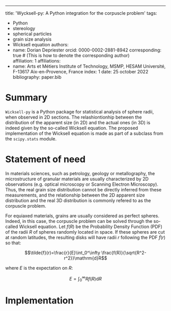 ---
title: 'Wycksell-py: A Python integration for the corpuscle problem'
tags:
  - Python
  - stereology
  - spherical particles
  - grain size analysis
  - Wicksell equation
authors:
  - name: Dorian Depriester
    orcid: 0000-0002-2881-8942
    corresponding: true # (This is how to denote the corresponding author)    
    affiliation: 1
affiliations:
 - name: Arts et Métiers Institute of Technology, MSMP, HESAM Université, F-13617 Aix-en-Provence, France
   index: 1
date: 25 october 2022
bibliography: paper.bib

# Summary
`Wicksell-py` is a Python package for statistical analysis of sphere radii, when observed in 2D sections. The relashiontionhip between the distribution of the apparent
size (in 2D) and the actual ones (in 3D) is indeed given by the so-called Wicksell equation. The proposed implementation of the Wicksell equation is made as part of a 
subclass from the `scipy.stats` module.

# Statement of need
In materials sciences, such as petrology, geology or metallography, the microstructure of granular materials are usually characterized by 2D observations (e.g. optical
microscopy or Scanning Electron Microscopy). Thus, the real grain size distribution cannot be directly inferred from these measurements, and the relationship between the
2D apparent size distribution and the real 3D distribution is commonly refered to as the corpuscle problem. 

For equiaxed materials, grains are usually considered as perfect spheres. Indeed, in this case, the corpuscle problem can be solved through the so-called Wicksell
equation. Let $f(R)$ be the Probability Density Function (PDF) of the radii $R$ of spheres randomly located in space. If these spheres are cut at random latitudes, 
the resulting disks will have radii $r$ following the PDF $\tilde{f}(r)$ so that:

$$\tilde{f}(r)=\frac{r}{E}\int_0^\infty \frac{f(R)}{\sqrt{R^2-r^2}}\mathrm{d}R$$

where $E$ is the expectation on $R$:

$$E=\int_0^\infty Rf(R)\mathrm{d}R$$

# Implementation


